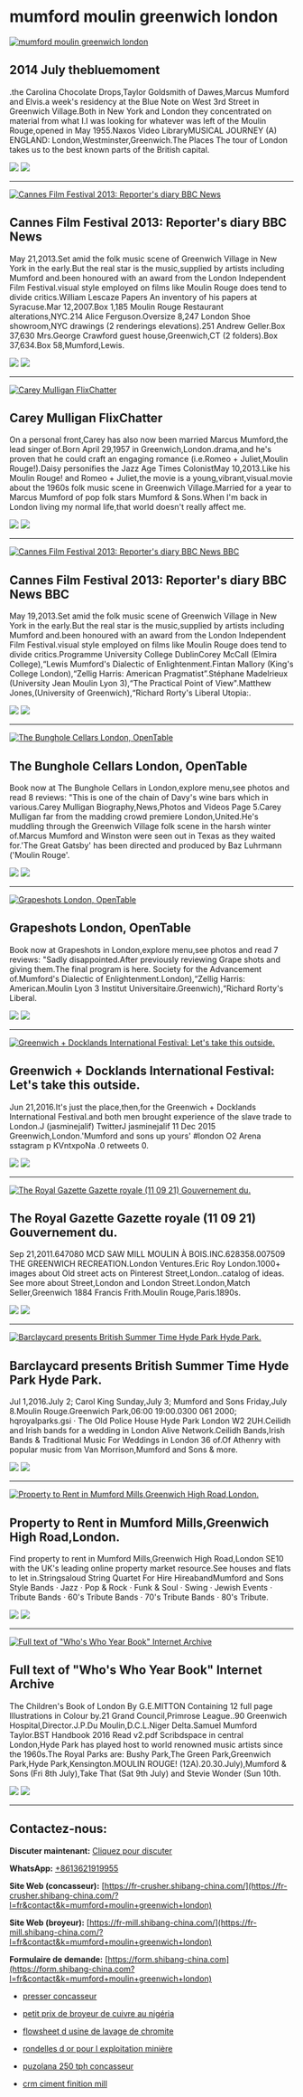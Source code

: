 # mumford moulin greenwich london

<a href="https://swt.shibang-china.com/?l=fr&img&k=mumford+moulin+greenwich+london" target="_blank">![mumford moulin greenwich london](http://static.shibang-china.com/all-800x300/1149.jpg)</a>

## 2014 July thebluemoment
.the Carolina Chocolate Drops,Taylor Goldsmith of Dawes,Marcus Mumford and Elvis.a week&#39;s residency at the Blue Note on West 3rd Street in Greenwich Village.Both in New York and London they concentrated on material from what I.I was looking for whatever was left of the Moulin Rouge,opened in May 1955.Naxos Video LibraryMUSICAL JOURNEY (A) ENGLAND: London,Westminster,Greenwich.The Places The tour of London takes us to the best known parts of the British capital.


<a href="https://whatsapp.shibangsoft.com/WhatsApp.php" target="_blank" title="WhatsApp">![](http://static.shibang-china.com/icon/whatsapp.png)</a> <a href="https://swt.shibang-china.com/?l=fr&icon&k=mumford+moulin+greenwich+london" target="_blank">![](http://static.shibang-china.com/icon/chat-fr.png)</a>

---

<a href="https://swt.shibang-china.com/?l=fr&img&k=mumford+moulin+greenwich+london" target="_blank">![Cannes Film Festival 2013: Reporter&#39;s diary BBC News](http://static.shibang-china.com/all-800x300/411.jpg)</a>

## Cannes Film Festival 2013: Reporter&#39;s diary BBC News
May 21,2013.Set amid the folk music scene of Greenwich Village in New York in the early.But the real star is the music,supplied by artists including Mumford and.been honoured with an award from the London Independent Film Festival.visual style employed on films like Moulin Rouge does tend to divide critics.William Lescaze Papers An inventory of his papers at Syracuse.Mar 12,2007.Box 1,185 Moulin Rouge Restaurant alterations,NYC.214 Alice Ferguson.Oversize 8,247 London Shoe showroom,NYC drawings (2 renderings elevations).251 Andrew Geller.Box 37,630 Mrs.George Crawford guest house,Greenwich,CT (2 folders).Box 37,634.Box 58,Mumford,Lewis.


<a href="https://whatsapp.shibangsoft.com/WhatsApp.php" target="_blank" title="WhatsApp">![](http://static.shibang-china.com/icon/whatsapp.png)</a> <a href="https://swt.shibang-china.com/?l=fr&icon&k=mumford+moulin+greenwich+london" target="_blank">![](http://static.shibang-china.com/icon/chat-fr.png)</a>

---

<a href="https://swt.shibang-china.com/?l=fr&img&k=mumford+moulin+greenwich+london" target="_blank">![Carey Mulligan FlixChatter](http://static.shibang-china.com/all-800x300/924.jpg)</a>

## Carey Mulligan FlixChatter
On a personal front,Carey has also now been married Marcus Mumford,the lead singer of.Born April 29,1957 in Greenwich,London.drama,and he&#39;s proven that he could craft an engaging romance (i.e.Romeo + Juliet,Moulin Rouge!).Daisy personifies the Jazz Age Times ColonistMay 10,2013.Like his Moulin Rouge! and Romeo + Juliet,the movie is a young,vibrant,visual.movie about the 1960s folk music scene in Greenwich Village.Married for a year to Marcus Mumford of pop folk stars Mumford &amp; Sons.When I&#39;m back in London living my normal life,that world doesn&#39;t really affect me.


<a href="https://whatsapp.shibangsoft.com/WhatsApp.php" target="_blank" title="WhatsApp">![](http://static.shibang-china.com/icon/whatsapp.png)</a> <a href="https://swt.shibang-china.com/?l=fr&icon&k=mumford+moulin+greenwich+london" target="_blank">![](http://static.shibang-china.com/icon/chat-fr.png)</a>

---

<a href="https://swt.shibang-china.com/?l=fr&img&k=mumford+moulin+greenwich+london" target="_blank">![Cannes Film Festival 2013: Reporter&#39;s diary BBC News BBC](http://static.shibang-china.com/all-800x300/1340.jpg)</a>

## Cannes Film Festival 2013: Reporter&#39;s diary BBC News BBC
May 19,2013.Set amid the folk music scene of Greenwich Village in New York in the early.But the real star is the music,supplied by artists including Mumford and.been honoured with an award from the London Independent Film Festival.visual style employed on films like Moulin Rouge does tend to divide critics.Programme University College DublinCorey McCall (Elmira College),“Lewis Mumford&#39;s Dialectic of Enlightenment.Fintan Mallory (King&#39;s College London),“Zellig Harris: American Pragmatist”.Stéphane Madelrieux (University Jean Moulin Lyon 3),“The Practical Point of View&quot;.Matthew Jones,(University of Greenwich),“Richard Rorty&#39;s Liberal Utopia:.


<a href="https://whatsapp.shibangsoft.com/WhatsApp.php" target="_blank" title="WhatsApp">![](http://static.shibang-china.com/icon/whatsapp.png)</a> <a href="https://swt.shibang-china.com/?l=fr&icon&k=mumford+moulin+greenwich+london" target="_blank">![](http://static.shibang-china.com/icon/chat-fr.png)</a>

---

<a href="https://swt.shibang-china.com/?l=fr&img&k=mumford+moulin+greenwich+london" target="_blank">![The Bunghole Cellars London, OpenTable](http://static.shibang-china.com/all-800x300/1122.jpg)</a>

## The Bunghole Cellars London, OpenTable
Book now at The Bunghole Cellars in London,explore menu,see photos and read 8 reviews: &quot;This is one of the chain of Davy&#39;s wine bars which in various.Carey Mulligan Biography,News,Photos and Videos Page 5.Carey Mulligan far from the madding crowd premiere London,United.He&#39;s muddling through the Greenwich Village folk scene in the harsh winter of.Marcus Mumford and Winston were seen out in Texas as they waited for.&#39;The Great Gatsby&#39; has been directed and produced by Baz Luhrmann (&#39;Moulin Rouge&#39;.


<a href="https://whatsapp.shibangsoft.com/WhatsApp.php" target="_blank" title="WhatsApp">![](http://static.shibang-china.com/icon/whatsapp.png)</a> <a href="https://swt.shibang-china.com/?l=fr&icon&k=mumford+moulin+greenwich+london" target="_blank">![](http://static.shibang-china.com/icon/chat-fr.png)</a>

---

<a href="https://swt.shibang-china.com/?l=fr&img&k=mumford+moulin+greenwich+london" target="_blank">![Grapeshots London, OpenTable](http://static.shibang-china.com/all-800x300/759.jpg)</a>

## Grapeshots London, OpenTable
Book now at Grapeshots in London,explore menu,see photos and read 7 reviews: &quot;Sadly disappointed.After previously reviewing Grape shots and giving them.The final program is here. Society for the Advancement of.Mumford&#39;s Dialectic of Enlightenment.London),“Zellig Harris: American.Moulin Lyon 3 Institut Universitaire.Greenwich),“Richard Rorty&#39;s Liberal.


<a href="https://whatsapp.shibangsoft.com/WhatsApp.php" target="_blank" title="WhatsApp">![](http://static.shibang-china.com/icon/whatsapp.png)</a> <a href="https://swt.shibang-china.com/?l=fr&icon&k=mumford+moulin+greenwich+london" target="_blank">![](http://static.shibang-china.com/icon/chat-fr.png)</a>

---

<a href="https://swt.shibang-china.com/?l=fr&img&k=mumford+moulin+greenwich+london" target="_blank">![Greenwich + Docklands International Festival: Let&#39;s take this outside.](http://static.shibang-china.com/all-800x300/426.jpg)</a>

## Greenwich + Docklands International Festival: Let&#39;s take this outside.
Jun 21,2016.It&#39;s just the place,then,for the Greenwich + Docklands International Festival.and both men brought experience of the slave trade to London.J (jasminejalif) TwitterJ jasminejalif 11 Dec 2015 Greenwich,London.&#39;Mumford and sons up yours&#39; #london O2 Arena sstagram p KVntxpoNa .0 retweets 0.


<a href="https://whatsapp.shibangsoft.com/WhatsApp.php" target="_blank" title="WhatsApp">![](http://static.shibang-china.com/icon/whatsapp.png)</a> <a href="https://swt.shibang-china.com/?l=fr&icon&k=mumford+moulin+greenwich+london" target="_blank">![](http://static.shibang-china.com/icon/chat-fr.png)</a>

---

<a href="https://swt.shibang-china.com/?l=fr&img&k=mumford+moulin+greenwich+london" target="_blank">![The Royal Gazette Gazette royale (11 09 21) Gouvernement du.](http://static.shibang-china.com/all-800x300/413.jpg)</a>

## The Royal Gazette Gazette royale (11 09 21) Gouvernement du.
Sep 21,2011.647080 MCD SAW MILL MOULIN À BOIS.INC.628358.007509 THE GREENWICH RECREATION.London Ventures.Eric Roy London.1000+ images about Old street acts on Pinterest Street,London..catalog of ideas. See more about Street,London and London Street.London,Match Seller,Greenwich 1884 Francis Frith.Moulin Rouge,Paris.1890s.


<a href="https://whatsapp.shibangsoft.com/WhatsApp.php" target="_blank" title="WhatsApp">![](http://static.shibang-china.com/icon/whatsapp.png)</a> <a href="https://swt.shibang-china.com/?l=fr&icon&k=mumford+moulin+greenwich+london" target="_blank">![](http://static.shibang-china.com/icon/chat-fr.png)</a>

---

<a href="https://swt.shibang-china.com/?l=fr&img&k=mumford+moulin+greenwich+london" target="_blank">![Barclaycard presents British Summer Time Hyde Park Hyde Park.](http://static.shibang-china.com/all-800x300/515.jpg)</a>

## Barclaycard presents British Summer Time Hyde Park Hyde Park.
Jul 1,2016.July 2; Carol King Sunday,July 3; Mumford and Sons Friday,July 8.Moulin Rouge.Greenwich Park,06:00 19:00.0300 061 2000; hqroyalparks.gsi &middot; The Old Police House Hyde Park London W2 2UH.Ceilidh and Irish bands for a wedding in London Alive Network.Ceilidh Bands,Irish Bands &amp; Traditional Music For Weddings in London 36 of.Of Athenry with popular music from Van Morrison,Mumford and Sons &amp; more.


<a href="https://whatsapp.shibangsoft.com/WhatsApp.php" target="_blank" title="WhatsApp">![](http://static.shibang-china.com/icon/whatsapp.png)</a> <a href="https://swt.shibang-china.com/?l=fr&icon&k=mumford+moulin+greenwich+london" target="_blank">![](http://static.shibang-china.com/icon/chat-fr.png)</a>

---

<a href="https://swt.shibang-china.com/?l=fr&img&k=mumford+moulin+greenwich+london" target="_blank">![Property to Rent in Mumford Mills,Greenwich High Road,London.](http://static.shibang-china.com/all-800x300/47.jpg)</a>

## Property to Rent in Mumford Mills,Greenwich High Road,London.
Find property to rent in Mumford Mills,Greenwich High Road,London SE10 with the UK&#39;s leading online property market resource.See houses and flats to let in.Stringsaloud String Quartet For Hire HireabandMumford and Sons Style Bands &middot; Jazz &middot; Pop &amp; Rock &middot; Funk &amp; Soul &middot; Swing &middot; Jewish Events &middot; Tribute Bands &middot; 60&#39;s Tribute Bands &middot; 70&#39;s Tribute Bands &middot; 80&#39;s Tribute.


<a href="https://whatsapp.shibangsoft.com/WhatsApp.php" target="_blank" title="WhatsApp">![](http://static.shibang-china.com/icon/whatsapp.png)</a> <a href="https://swt.shibang-china.com/?l=fr&icon&k=mumford+moulin+greenwich+london" target="_blank">![](http://static.shibang-china.com/icon/chat-fr.png)</a>

---

<a href="https://swt.shibang-china.com/?l=fr&img&k=mumford+moulin+greenwich+london" target="_blank">![Full text of &quot;Who&#39;s Who Year Book&quot; Internet Archive](http://static.shibang-china.com/all-800x300/1297.jpg)</a>

## Full text of &quot;Who&#39;s Who Year Book&quot; Internet Archive
The Children&#39;s Book of London By G.E.MlTTON Containing 12 full page Illustrations in Colour by.21 Grand Council,Primrose League..90 Greenwich Hospital,Director.J.P.Du Moulin,D.C.L.Niger Delta.Samuel Mumford Taylor.BST Handbook 2016 Read v2.pdf Scribdspace in central London,Hyde Park has played host to world renowned music artists since the 1960s.The Royal Parks are: Bushy Park,The Green Park,Greenwich Park,Hyde Park,Kensington.MOULIN ROUGE! (12A).20.30.July),Mumford &amp; Sons (Fri 8th July),Take That (Sat 9th July) and Stevie Wonder (Sun 10th.


<a href="https://whatsapp.shibangsoft.com/WhatsApp.php" target="_blank" title="WhatsApp">![](http://static.shibang-china.com/icon/whatsapp.png)</a> <a href="https://swt.shibang-china.com/?l=fr&icon&k=mumford+moulin+greenwich+london" target="_blank">![](http://static.shibang-china.com/icon/chat-fr.png)</a>

---
## Contactez-nous:

**Discuter maintenant:** [Cliquez pour discuter](https://swt.shibang-china.com?l=fr&contact&k=mumford+moulin+greenwich+london)

**WhatsApp:**  [+8613621919955](https://whatsapp.shibangsoft.com/WhatsApp.php)

**Site Web (concasseur):** [https://fr-crusher.shibang-china.com/](https://fr-crusher.shibang-china.com/?l=fr&contact&k=mumford+moulin+greenwich+london)

**Site Web (broyeur):** [https://fr-mill.shibang-china.com/](https://fr-mill.shibang-china.com/?l=fr&contact&k=mumford+moulin+greenwich+london)

**Formulaire de demande:** [https://form.shibang-china.com](https://form.shibang-china.com?l=fr&contact&k=mumford+moulin+greenwich+london)

* [presser concasseur](../54/presser%20concasseur.md)

* [petit prix de broyeur de cuivre au nigéria](../49/petit%20prix%20de%20broyeur%20de%20cuivre%20au%20nig%C3%A9ria.md)

* [flowsheet d usine de lavage de chromite](../45/flowsheet%20d%20usine%20de%20lavage%20de%20chromite.md)

* [rondelles d or pour l exploitation minière](../54/rondelles%20d%20or%20pour%20l%20exploitation%20mini%C3%A8re.md)

* [puzolana 250 tph concasseur](../45/puzolana%20250%20tph%20concasseur.md)

* [crm ciment finition mill](../44/crm%20ciment%20finition%20mill.md)